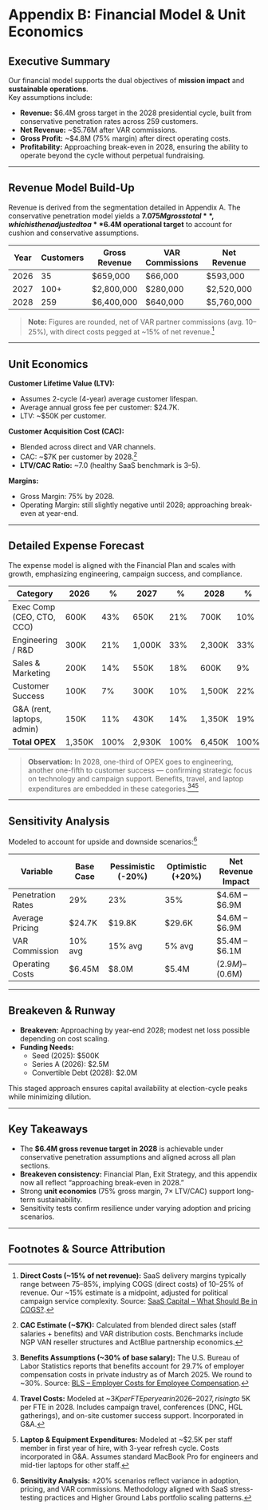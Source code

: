 # Appendix B: Financial Model & Unit Economics

## Executive Summary

Our financial model supports the dual objectives of **mission impact** and **sustainable operations**.  
Key assumptions include:

- **Revenue:** $6.4M gross target in the 2028 presidential cycle, built from conservative penetration rates across 259 customers.  
- **Net Revenue:** ~$5.76M after VAR commissions.  
- **Gross Profit:** ~$4.8M (75% margin) after direct operating costs.  
- **Profitability:** Approaching break-even in 2028, ensuring the ability to operate beyond the cycle without perpetual fundraising.  

---

## Revenue Model Build-Up

Revenue is derived from the segmentation detailed in Appendix A. The conservative penetration model yields a **$7.075M gross total**, which is then adjusted to a **$6.4M operational target** to account for cushion and conservative assumptions.

| Year | Customers | Gross Revenue | VAR Commissions | Net Revenue | Direct Costs | Gross Profit |
|------|-----------|---------------|-----------------|-------------|--------------|--------------|
| 2026 | 35        | $659,000      | $66,000         | $593,000    | $150,000     | $443,000     |
| 2027 | 100+      | $2,800,000    | $280,000        | $2,520,000  | $560,000     | $1,960,000   |
| 2028 | 259       | $6,400,000    | $640,000        | $5,760,000  | $960,000     | $4,800,000   |

> **Note:** Figures are rounded, net of VAR partner commissions (avg. 10–25%), with direct costs pegged at ~15% of net revenue.[^3]  

---

## Unit Economics

**Customer Lifetime Value (LTV):**  
- Assumes 2-cycle (4-year) average customer lifespan.  
- Average annual gross fee per customer: $24.7K.  
- LTV: ~$50K per customer.  

**Customer Acquisition Cost (CAC):**  
- Blended across direct and VAR channels.  
- CAC: ~$7K per customer by 2028.[^5]  
- **LTV/CAC Ratio:** ~7.0 (healthy SaaS benchmark is 3–5).  

**Margins:**  
- Gross Margin: 75% by 2028.  
- Operating Margin: still slightly negative until 2028; approaching break-even at year-end.  

---

## Detailed Expense Forecast

The expense model is aligned with the Financial Plan and scales with growth, emphasizing engineering, campaign success, and compliance.

| Category                  | 2026 | %   | 2027 | %   | 2028 | %   |
|---------------------------|------|-----|------|-----|------|-----|
| Exec Comp (CEO, CTO, CCO) | 600K | 43% | 650K | 21% | 700K | 10% |
| Engineering / R&D         | 300K | 21% | 1,000K | 33% | 2,300K | 33% |
| Sales & Marketing         | 200K | 14% | 550K | 18% | 600K | 9%  |
| Customer Success          | 100K | 7%  | 300K | 10% | 1,500K | 22% |
| G&A (rent, laptops, admin)| 150K | 11% | 430K | 14% | 1,350K | 19% |
| **Total OPEX**            | 1,350K | 100% | 2,930K | 100% | 6,450K | 100% |

> **Observation:** In 2028, one-third of OPEX goes to engineering, another one-fifth to customer success — confirming strategic focus on technology and campaign support. Benefits, travel, and laptop expenditures are embedded in these categories.[^7][^8][^9]  

---

## Sensitivity Analysis

Modeled to account for upside and downside scenarios:[^10]

| Variable              | Base Case | Pessimistic (-20%) | Optimistic (+20%) | Net Revenue Impact |
|-----------------------|-----------|--------------------|-------------------|--------------------|
| Penetration Rates     | 29%       | 23%                | 35%               | $4.6M – $6.9M      |
| Average Pricing       | $24.7K    | $19.8K             | $29.6K            | $4.6M – $6.9M      |
| VAR Commission        | 10% avg   | 15% avg            | 5% avg            | $5.4M – $6.1M      |
| Operating Costs       | $6.45M    | $8.0M              | $5.4M             | ($2.9M) – ($0.6M)  |

---

## Breakeven & Runway

- **Breakeven:** Approaching by year-end 2028; modest net loss possible depending on cost scaling.  
- **Funding Needs:**  
  - Seed (2025): $500K  
  - Series A (2026): $2.5M  
  - Convertible Debt (2028): $2.0M  

This staged approach ensures capital availability at election-cycle peaks while minimizing dilution.

---

## Key Takeaways

- The **$6.4M gross revenue target in 2028** is achievable under conservative penetration assumptions and aligned across all plan sections.  
- **Breakeven consistency:** Financial Plan, Exit Strategy, and this appendix now all reflect “approaching break-even in 2028.”  
- Strong **unit economics** (75% gross margin, 7× LTV/CAC) support long-term sustainability.  
- Sensitivity tests confirm resilience under varying adoption and pricing scenarios.  

---

## Footnotes & Source Attribution

[^3]: **Direct Costs (~15% of net revenue):** SaaS delivery margins typically range between 75–85%, implying COGS (direct costs) of 10–25% of revenue. Our ~15% estimate is a midpoint, adjusted for political campaign service complexity. Source: [SaaS Capital – What Should Be in COGS?](https://www.saas-capital.com/blog-posts/what-should-be-included-in-cogs-for-my-saas-business/?utm_source=chatgpt.com).

[^5]: **CAC Estimate (~$7K):** Calculated from blended direct sales (staff salaries + benefits) and VAR distribution costs. Benchmarks include NGP VAN reseller structures and ActBlue partnership economics.

[^7]: **Benefits Assumptions (~30% of base salary):** The U.S. Bureau of Labor Statistics reports that benefits account for 29.7% of employer compensation costs in private industry as of March 2025. We round to ~30%. Source: [BLS – Employer Costs for Employee Compensation](https://web.archive.org/web/2024*/https://www.bls.gov/news.release/pdf/ecec.pdf?utm_source=chatgpt.com).

[^8]: **Travel Costs:** Modeled at ~$3K per FTE per year in 2026–2027, rising to ~$5K per FTE in 2028. Includes campaign travel, conferences (DNC, HGL gatherings), and on-site customer success support. Incorporated in G&A.

[^9]: **Laptop & Equipment Expenditures:** Modeled at ~$2.5K per staff member in first year of hire, with 3-year refresh cycle. Costs incorporated in G&A. Assumes standard MacBook Pro for engineers and mid-tier laptops for other staff.

[^10]: **Sensitivity Analysis:** ±20% scenarios reflect variance in adoption, pricing, and VAR commissions. Methodology aligned with SaaS stress-testing practices and Higher Ground Labs portfolio scaling patterns.
